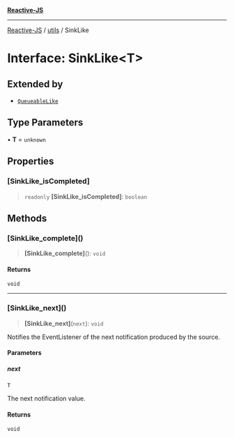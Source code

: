 [**Reactive-JS**](../../README.md)

***

[Reactive-JS](../../README.md) / [utils](../README.md) / SinkLike

# Interface: SinkLike\<T\>

## Extended by

- [`QueueableLike`](QueueableLike.md)

## Type Parameters

• **T** = `unknown`

## Properties

### \[SinkLike\_isCompleted\]

> `readonly` **\[SinkLike\_isCompleted\]**: `boolean`

## Methods

### \[SinkLike\_complete\]()

> **\[SinkLike\_complete\]**(): `void`

#### Returns

`void`

***

### \[SinkLike\_next\]()

> **\[SinkLike\_next\]**(`next`): `void`

Notifies the EventListener of the next notification produced by the source.

#### Parameters

##### next

`T`

The next notification value.

#### Returns

`void`
